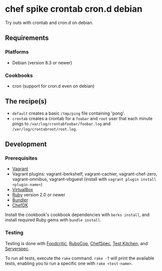 # chef spike crontab cron.d debian

Try outs with crontab and cron.d on debian.

## Requirements

### Platforms

* Debian (version 8.3 or newer)

### Cookbooks

* cron (support for cron.d even on debian)


## The recipe(s)

- `default` creates a basic `/tmp/ping` file containing 'pong'.
- `crontab` creates a crontab for a `foobar` and `root` user that each minute pings
   to `/var/log/crontabfoobar/foobar.log` and `/var/log/crontabroot/root.log`.

## Development

### Prerequisites

* [Vagrant](https://www.vagrantup.com)
* Vagrant plugins: vagrant-berkshelf, vagrant-cachier, vagrant-chef-zero,
  vagrant-omnibus, vagrant-vbguest (install with `vagrant plugin install
  <plugin-name>`)
* [VirtualBox](https://www.virtualbox.org)
* [Ruby](https://www.ruby-lang.org/en/) version 2.0 or newer
* [Bundler](http://bundler.io)
* [ChefDK](https://downloads.chef.io/chef-dk/)

Install the cookbook's cookbook dependencies with `berks install`, and install
required Ruby gems with `bundle install`.

### Testing

Testing is done with [Foodcritic](http://www.foodcritic.io),
[RuboCop](https://github.com/bbatsov/rubocop),
[ChefSpec](https://docs.chef.io/chefspec.html), [Test Kitchen](http://kitchen.ci),
and [Serverspec](http://serverspec.org).

To run all tests, execute the `rake` command. `rake -T` will print the available
tests, enabling you to run a specific one with `rake <test-name>`.
